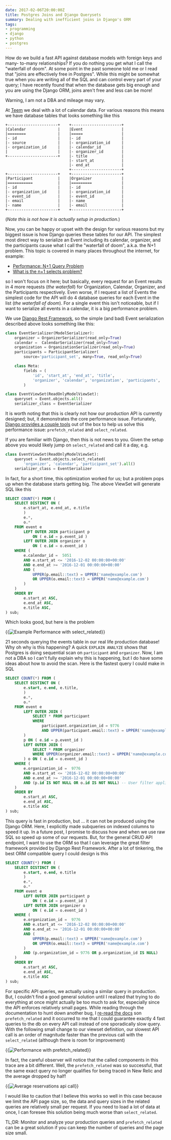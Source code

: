 ```yaml
---
date: 2017-02-06T20:00:00Z
title: Postgres Joins and Django Querysets
summary: Dealing with inefficient joins in Django's ORM
tags:
- programming
- django
- python
- postgres
---
```


How do we build a fast API against database models with foreign keys and many-
to-many relationships?  If you do nothing you get what I call the "waterfall of
doom". At some point in the past someone told me or I read that "joins are
effectively free in Postgres".  While this might be somewhat true when you are
writing all of the SQL and can control every part of your query; I have recently
found that when the database gets big enough and you are using the Django ORM,
joins aren't free and less can be more!

Warning, I am not a DBA and mileage may vary.

<!-- more /-->

At [Teem](https://teem.com) we deal with a lot of calendar data.  For various
reasons this means we have database tables that looks something like this

```
+----------------------+    +----------------------+
|Calendar              |    |Event                 |
|========              |    |=====                 |
|- id                  |    |- id                  |
|- source              |    |- organization_id     |
|- organization_id     |    |- calendar_id         |
|                      |    |- organizer_id        |
+----------------------+    |- title               |
                            |- start_at            |
                            |- end_at              |
                            +----------------------+
+----------------------+    +----------------------+
|Participant           |    |Organizer             |
|===========           |    |=========             |
|- id                  |    |- id                  |
|- organization_id     |    |- organization_id     |
|- event_id            |    |- event_id            |
|- email               |    |- name                |
|- name                |    |- email               |
+----------------------+    +----------------------+
```
(_Note this is not how it is actually setup in production._)

Now, you can be happy or upset with the design for various reasons
but my biggest issue is how Django queries these tables for our API.  The
simplest most direct way to serialize an Event including its calendar,
organizer, and the participants cause what I call the "waterfall of doom",
a.k.a. the N+1 problem. This topic is covered in many places throughout the
internet, for example:

* [Performance: N+1 Query Problem](https://secure.phabricator.com/book/phabcontrib/article/n_plus_one/)
* [What is the n+1 selects problem?](http://stackoverflow.com/questions/97197/what-is-the-n1-selects-problem)

so I won't focus on it here; but basically, every request for an Event results
in 4 more requests (_the waterfall_) for Organization, Calendar, Organizer, and
the Participants respectively.  Even worse, if I request a list of Events the
simplest code for the API will do 4 database queries for each Event in the list
(_the waterfall of doom_). For a single event this isn't noticeable, but if I
want to serialize all events in a calendar, it is a big performance problem.

We use [Django Rest Framework](http://www.django-rest-framework.org/), so the
simple (and bad) Event serialization described above looks something like this:

```python
class EventSerializer(ModelSerializer):
    organizer = OrganizerSerializer(read_only=True)
    calendar =  CalendarSerializer(read_only=True)
    organization = OrganizationSerializer(read_only=True)
    participants = ParticipantSerializer(
        source='participant_set', many=True, read_only=True)

    class Meta:
        fields = (
            'id', 'start_at', 'end_at', 'title',
            'organizer', 'calendar', 'organization', 'participants',
        )

class EventViewSet(ReadOnlyModelViewSet):
    queryset = Event.objects.all()
    serializer_class = EventSerializer
```
It is worth noting that this is clearly not how our production API is currently
designed; but, it demonstrates the core performance issue. Fortunately,
[Django provides a couple tools](https://docs.djangoproject.com/en/1.10/topics/db/optimization/#retrieve-everything-at-once-if-you-know-you-will-need-it)
out of the box to help us solve this performance issue: `prefetch_related`
and  `select_related`.

If you are familiar with Django, then this is not news to you.  Given the setup
above you would likely jump on `select_related` and call it a day, e.g.

```python
class EventViewSet(ReadOnlyModelViewSet):
    queryset = Event.objects.select_related(
        'organizer', 'calendar', 'participant_set').all()
    serializer_class = EventSerializer
```

In fact, for a short time, this optimization worked for us; but a problem pops
up when the database starts getting big.  The above ViewSet will generate SQL
like this

```sql
SELECT COUNT(*) FROM (
    SELECT DISTINCT ON (
        e.start_at, e.end_at, e.title
        )
        e.*,
        o.*
    FROM event e
        LEFT OUTER JOIN participant p
            ON ( e.id = p.event_id )
        LEFT OUTER JOIN organizer o
            ON ( e.id = o.event_id )
    WHERE (
        e.calendar_id =  5051
        AND e.start_at <= '2016-12-02 00:00:00+00:00'
        AND e.end_at >= '2016-12-01 00:00:00+00:00'
        AND (
            UPPER(p.email::text) = UPPER('name@example.com')
            OR UPPER(o.email::text) = UPPER('name@example.com')
        )
    )
    ORDER BY
        e.start_at ASC,
        e.end_at ASC,
        e.title ASC,
) sub;
```

Which looks good, but here is the problem

{{<image src="select_related_performance.png" title="Example Performance with select_related">}}

21 seconds querying the events table in our real life production database! Why
oh why is this happening?  A quick `EXPLAIN ANALYZE` shows that Postgres is
doing sequential scan on `participant` and `organizer`.  Now, I am not a DBA so
I can't fully explain why this is happening, but I do have some ideas about how
to avoid the scan.  Here is the fastest query I could make in SQL

```sql
SELECT COUNT(*) FROM (
    SELECT DISTINCT ON (
        e.start, e.end, e.title,
        )
        e.*,
        o.*
    FROM event e
        LEFT OUTER JOIN (
            SELECT * FROM participant
            WHERE
                participant.organization_id = 9776
                AND UPPER(participant.email::text) = UPPER('name@example.com')
        )
        p ON ( e.id = p.event_id )
        LEFT OUTER JOIN (
            SELECT * FROM organizer
            WHERE UPPER(organizer.email::text) = UPPER('name@example.com')
        ) o ON ( e.id = o.event_id )
    WHERE (
        e.organization_id =  9776
        AND e.start_at <= '2016-12-02 00:00:00+00:00'
        AND e.end_at >= '2016-12-01 00:00:00+00:00'
        AND (p.id IS NOT NULL OR o.id IS NOT NULL) -- User filter applied in subselect joins
    )
    ORDER BY
        e.start_at ASC,
        e.end_at ASC,
        e.title ASC
) sub;
```

This query is fast in production, but ... it can not be produced using the
Django ORM. Here, I explicitly made subqueries on indexed columns to speed it
up. In a future post, I promise to discuss how and when we use raw SQL so speed
up some of our requests. But, for the general CRUD API endpoint, I want to use
the ORM so that I can leverage the great filter framework provided by Django
Rest Framework. After a lot of tinkering, the best ORM compatible query I could
design is this

```sql
SELECT COUNT(*) FROM (
    SELECT DISTINCT ON (
        e.start, e.end, e.title
        )
        e.*,
        o.*
    FROM event e
        LEFT OUTER JOIN participant p
            ON ( e.id = p.event_id )
        LEFT OUTER JOIN organizer o
            ON ( e.id = o.event_id )
    WHERE (
        e.organization_id =  9776
        AND e.start_at <= '2016-12-02 00:00:00+00:00'
        AND e.end_at >= '2016-12-01 00:00:00+00:00'
        AND (
            UPPER(p.email::text) = UPPER('name@example.com')
            OR UPPER(o.email::text) = UPPER('name@example.com')
        )
        AND (p.organization_id = 9776 OR p.organization_id IS NULL)
    )
    ORDER BY
        e.start_at ASC,
        e.end_at ASC,
        e.title ASC
) sub;
```

For specific API queries, we actually using a similar query in production. But,
I couldn't find a good general solution until I realized that trying to do
everything at once might actually be too much to ask for, especially since the
API enforces relatively small pages. While reading through the documentation to
hunt down another bug, I [re-read the docs](https://docs.djangoproject.com/en/1.10/ref/models/querysets/#prefetch-related)
son `prefetch_related` and it occurred to me that I could guarantee
exactly 4 fast queries to the db on every API call instead of one sporadically
slow query.  With the following small change to our viewset definition, our
slowest API call is an order of magnitude faster than the previous call with the
`select_related` (although there is room for improvement)

{{<image src="prefetch_related_performance.png" title="Performance with prefetch_related">}}

In fact, the careful observer will notice that the called components in this
trace are a bit different.  Well, the `prefetch_related` was so successful,
that the same exact query no longer qualifies for being traced in New Relic and
the average dropped by half!

{{<image src="average_speed_up.png" title="Average reservations api call">}}

I would like to caution that I believe this works so well in this case because we
limit the API page size, so, the data and query sizes in the related queries are
relatively small per request. If you need to load a lot of data at once, I can
foresee this solution being much worse than `select_related`.

TL;DR: Monitor and analyze your production queries and `prefetch_related` can
be a great solution if you can keep the number of queries and the page size
small.
